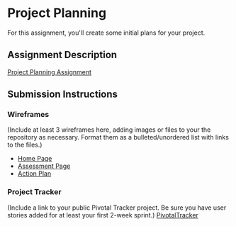 # Project Planning
For this assignment, you'll create some initial plans for your project.

## Assignment Description
[Project Planning Assignment](https://education.launchcode.org/liftoff/assignments/planning/)

## Submission Instructions

### Wireframes

(Include at least 3 wireframes here, adding images or files to your the repository as necessary. Format them as a bulleted/unordered list with links to the files.)

* [Home Page](http://github.com/gloriahigly/liftoff-assignments/P3-Project_Planning/assets/HomePage.png)
* [Assessment Page](http://github.com/assets/ActionPlan.png)
* [Action Plan](http://github.com/assets/AssessmentPage.png)

### Project Tracker

(Include a link to your public Pivotal Tracker project. Be sure you have user stories added for at least your first 2-week sprint.)
[PivotalTracker](https://www.pivotaltracker.com/n/projects/2158153)